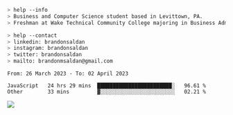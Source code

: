 ````bash
> help --info
> Business and Computer Science student based in Levittown, PA.
> Freshman at Wake Technical Community College majoring in Business Administration.
````

````bash
> help --contact
> linkedin: brandonsaldan
> instagram: brandonsaldan
> twitter: brandonsaldan
> mailto: brandonmsaldan@gmail.com
````

<!--START_SECTION:waka-->

```text
From: 26 March 2023 - To: 02 April 2023

JavaScript   24 hrs 29 mins  ████████████████████████░   96.61 %
Other        33 mins         ▓░░░░░░░░░░░░░░░░░░░░░░░░   02.21 %
```

<!--END_SECTION:waka-->

![](https://komarev.com/ghpvc/?username=brandonsaldan&color=6A8AFF)
